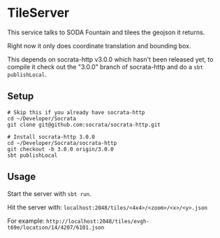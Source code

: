 # TileServer #
This service talks to SODA Fountain and tilees the geojson it returns.

Right now it only does coordinate translation and bounding box.

This depends on socrata-http v3.0.0 which hasn't been released yet, to
compile it check out the "3.0.0" branch of socrata-http and do a
```sbt publishLocal```.

## Setup ##
```
# Skip this if you already have socrata-http
cd ~/Developer/Socrata
git clone git@github.com:socrata/socrata-http.git

# Install socrata-http 3.0.0
cd ~/Developer/Socrata/socrata-http
git checkout -b 3.0.0 origin/3.0.0
sbt publishLocal
```

## Usage ##
Start the server with ```sbt run```.

Hit the server with:
```localhost:2048/tiles/<4x4>/<zoom>/<x>/<y>.json```

For example:
```http://localhost:2048/tiles/evgh-t69e/location/14/4207/6101.json```

